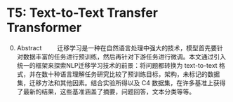 # T5: Text-to-Text Transfer Transformer

0. Abstract
&nbsp;&nbsp;&nbsp;&nbsp;&nbsp;&nbsp;&nbsp;&nbsp;迁移学习是一种在自然语言处理中强大的技术，模型首先要针对数据丰富的任务进行预训练，然后再针对下游任务进行微调。本文通过引入统一的框架来探索NLP迁移学习技术的前景：将问题都转换为 text-to-text 格式，并在数十种语言理解任务研究比较了预训练目标，架构，未标记的数据集，迁移方法和其他因素。结合实验所得以及 C4 数据集，在许多基准上获得了最新的结果，这些基准涵盖了摘要，问题回答，文本分类等等。<br>

